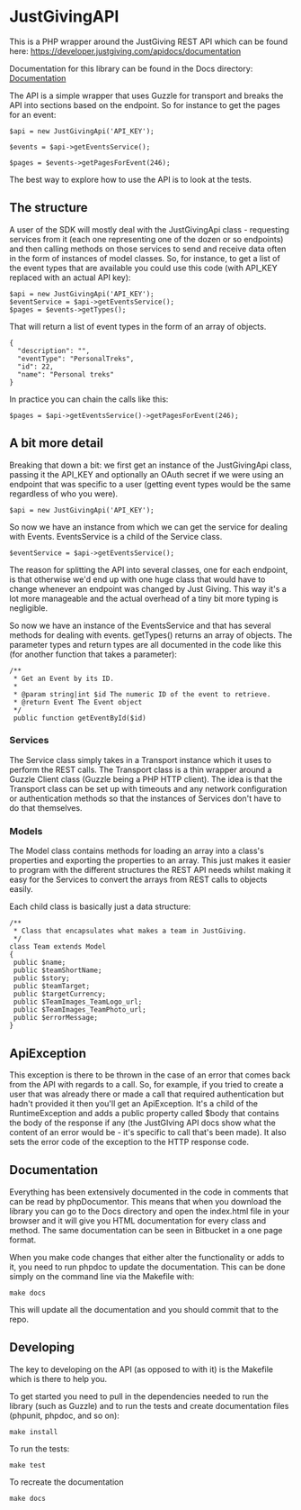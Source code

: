 JustGivingAPI
=============

This is a PHP wrapper around the JustGiving REST API which can be found here: https://developer.justgiving.com/apidocs/documentation

Documentation for this library can be found in the Docs directory: [Documentation](Docs/README.md)

The API is a simple wrapper that uses Guzzle for transport and breaks the API into sections based on the endpoint. So for instance
to get the pages for an event:

```
$api = new JustGivingApi('API_KEY');

$events = $api->getEventsService();

$pages = $events->getPagesForEvent(246);
```

The best way to explore how to use the API is to look at the tests.

## The structure

A user of the SDK will mostly deal with the JustGivingApi class - requesting services from it (each one representing one of the dozen or so endpoints) and then calling methods on those services to send and receive data often in the form of instances of model classes.
So, for instance, to get a list of the event types that are available you could use this code (with API_KEY replaced with an actual API key):

```
$api = new JustGivingApi('API_KEY');
$eventService = $api->getEventsService();
$pages = $events->getTypes();
```

That will return a list of event types in the form of an array of objects.

```
{
  "description": "",
  "eventType": "PersonalTreks",
  "id": 22,
  "name": "Personal treks"
}
```

In practice you can chain the calls like this:

```
$pages = $api->getEventsService()->getPagesForEvent(246);
```

## A bit more detail

Breaking that down a bit: we first get an instance of the JustGivingApi class, passing it the API_KEY and optionally an OAuth secret if we were using an endpoint that was specific to a user (getting event types would be the same regardless of who you were).

```
$api = new JustGivingApi('API_KEY');
```

So now we have an instance from which we can get the service for dealing with Events. EventsService is a child of the Service class.

```
$eventService = $api->getEventsService();
```

The reason for splitting the API into several classes, one for each endpoint, is that otherwise we'd end up with one huge class that would have to change whenever an endpoint was changed by Just Giving. This way it's a lot more manageable and the actual overhead of a tiny bit more typing is negligible.

So now we have an instance of the EventsService and that has several methods for dealing with events. getTypes() returns an array of objects. The parameter types and return types are all documented in the code like this (for another function that takes a parameter):

```
/**
 * Get an Event by its ID.
 *
 * @param string|int $id The numeric ID of the event to retrieve.
 * @return Event The Event object
 */
 public function getEventById($id)
```

### Services

The Service class simply takes in a Transport instance which it uses to perform the REST calls. The Transport class is a thin wrapper around a Guzzle Client class (Guzzle being a PHP HTTP client). The idea is that the Transport class can be set up with timeouts and any network configuration or authentication methods so that the instances of Services don't have to do that themselves.

### Models

The Model class contains methods for loading an array into a class's properties and exporting the properties to an array. This just makes it easier to program with the different structures the REST API needs whilst making it easy for the Services to convert the arrays from REST calls to objects easily.

Each child class is basically just a data structure:

```
/**
 * Class that encapsulates what makes a team in JustGiving.
 */
class Team extends Model
{
 public $name;
 public $teamShortName;
 public $story;
 public $teamTarget;
 public $targetCurrency;
 public $TeamImages_TeamLogo_url;
 public $TeamImages_TeamPhoto_url;
 public $errorMessage;
}
```

## ApiException

This exception is there to be thrown in the case of an error that comes back from the API with regards to a call. So, for example, if you tried to create a user that was already there or made a call that required authentication but hadn't provided it then you'll get an ApiException. It's a child of the RuntimeException and adds a public property called $body that contains the body of the response if any (the JustGIving API docs show what the content of an error would be - it's specific to call that's been made). It also sets the error code of the exception to the HTTP response code.

## Documentation

Everything has been extensively documented in the code in comments that can be read by phpDocumentor. This means that when you download the library you can go to the Docs directory and open the index.html file in your browser and it will give you HTML documentation for every class and method. The same documentation can be seen in Bitbucket in a one page format.

When you make code changes that either alter the functionality or adds to it, you need to run phpdoc to update the documentation. This can be done simply on the command line via the Makefile with:

```
make docs
```

This will update all the documentation and you should commit that to the repo.

## Developing

The key to developing on the API (as opposed to with it) is the Makefile which is there to help you.

To get started you need to pull in the dependencies needed to run the library (such as Guzzle) and to run the tests and create documentation files (phpunit, phpdoc, and so on):

```
make install
```

To run the tests:

```
make test
```

To recreate the documentation

```
make docs
```
